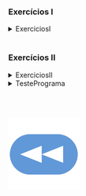 ### Exercícios I

<details>
  <summary>ExerciciosI</summary>

<pre><code lang="java">package ex1;
import java.util.*;
import java.time.*;
import static java.lang.Math.*;


public class exI {
    public static void main(String[] args) {
        // Ex 1
        System.out.println(diaDaSemana(30, 3, 2019));

        // Ex 4
        int[] r = mediaTemps(new int[]{15, 12, 20, 23, 18}, 5);
        System.out.print("A media das temperaturas foi de " + r[0] + " graus.\nA maior variaçao registou-se entre os dias " +
                r[1] + " e " + (r[1]+1) + ", tendo a temperatura ");
        if (r[2] > 0) System.out.print("subido ");
        else System.out.print("descido ");
        System.out.println(abs(r[2]) + " graus.");

        // Ex 5
        triangulo();

        // Ex 6
        primos();

        // Ex 7
        idade();
    }

    // Ex 1
    private static String diaDaSemana(int dia, int mes, int ano) {
        int diaSemana = ((ano - 1900)*365) + (ano - 1900)/4;
        if (ano % 4 == 0 && mes < 3) {
            diaSemana--;
        }

        for (int i = 1; i < mes; i++) {
            diaSemana += 30;
            if (i == 1 || i == 3 || i == 5 || i == 7 || i == 8 || i == 10 || i == 12)
                diaSemana++;
            else if (i == 2)
                diaSemana-=2;
        }
        diaSemana += dia;
        return Semana(diaSemana % 7);
    }

    // Ex 2
    private static void somaDatas() {
        // wtf
    }

    // Ex 3
    private static int[] classificacoes(int[] lista, int N) {
        int[] intervalos = {0,0,0,0};
        for (int i = 0; i < N; i++) {
            if (lista[i] >= 0 && lista[i] < 5) intervalos[0]++;
            else if (lista[i] >= 5 && lista[i] < 10) intervalos[1]++;
            else if (lista[i] >= 10 && lista[i] < 15) intervalos[2]++;
            else intervalos[3]++;
        }
        return intervalos;
    }

    // Ex 4
    private static int[] mediaTemps(int[] temperaturas, int N) {
        int[] resultado = {temperaturas[0],0,-1}; // Media, dia, variaçao
        for (int i = 1; i < N; i++) {
            resultado[0] += temperaturas[i];
            int diferenca = temperaturas[i] - temperaturas[i-1];
            if (diferenca > resultado[2]) {
                resultado[1] = i;
                resultado[2] = diferenca;
            }
        }
        resultado[0] /= N;
        return resultado;
    }

    //Ex 5
    private static void triangulo() {
        double base = 1, altura;
        double area, perimetro;
        Scanner input = new Scanner(System.in);
        while (base != 0) {
            System.out.print("Base: ");
            base = input.nextDouble();
            if (base == 0) break;
            System.out.print("Altura: ");
            altura = input.nextDouble();

            area = (base*altura)/2;
            System.out.printf("Area: %.5f\n", area);
        }
    }

    // Ex 6
    private static void primos() {
        Scanner input = new Scanner(System.in);
        int n = input.nextInt();
        for(int i = 2; i < n; i++) {
            if (ePrimo(i)) System.out.printf("%d ", i);
        }
        System.out.println();
        // Ninguem quer "jogar novamente" so... nao vou por isso aqui
    }

    // Ex 7
    private static void idade() {
        Scanner input = new Scanner(System.in);
        
        System.out.println("\n\nIntroduz uma data de nascimento.\nComeçando pelo ano: ");
        String ano = input.next();
        int y = Integer.parseInt( ano );
        System.out.println("\nAgora o mês, em formato numérico: ");
        String mes = input.next();
        int m = Integer.parseInt( mes );
        System.out.println("\nFinalmente o dia do mês: ");
        String dia = input.next();
        int d = Integer.parseInt( dia );
        
        LocalDateTime ani = LocalDateTime.of( y , m , d , 0, 0 ,0 );
        
        LocalDateTime now = LocalDateTime.now();
        
        long numberOfHours = Duration.between(ani, now).toHours();
        
        System.out.println("\nNúmero de horas passadas entre a data de nascimento e hoje : " +numberOfHours);
    }

    // Auxiliares
    private static String Semana(int dia) {
        switch(dia) {
            case 0: return "Domingo"; break;
            case 1: return "Segunda-feira"; break;
            case 2: return "Terça-feira"; break;
            case 3: return "Quarta-feira"; break;
            case 4: return "Quinta-feira"; break;
            case 5: return "Sexta-feira"; break;
            case 6: return "Sabado"; break;
        }
        return "Nope";
    }

    private static Boolean ePrimo(int n) {
        boolean primo = true;
        for (int i = 2; i < n; i++)
            if ((n % i) == 0) {
                primo = false;
                break;
            }
        return primo;
    }

}
</code></pre>
</details>

<br>

### Exercícios II

<details>
  <summary>ExerciciosII</summary>

<pre><code lang="java">import java.time.LocalDateTime;

public class ExerciciosII {
    public double celsiusParaFahrenheit(double graus) {
        return 1.8 * graus + 32;
    }

    public int maximoNumeros(int a, int b) {
        return a > b ? a : b;
    }

    public String criaDescricaoConta(String nome, double saldo) {
        return "A conta pertencente a " + nome + " tem um saldo de " + saldo;
    }

    public double eurosParaLibras(double valor, double taxaConversao) {
        return valor * taxaConversao;
    }

    public long factorial(int num) {
        return num > 0 ? num * factorial((num - 1)) : 1;
    }

    public long tempoGasto() {
        int startTime = LocalDateTime.now().getNano();
        long factorialOf5000 = factorial(5000);
        int tExec = LocalDateTime.now().getNano() - startTime;
        return tExec;
    }
}
</code></pre>
</details>


<details>
  <summary>TestePrograma</summary>

<pre><code lang="java">import java.util.Scanner;

public class TestePrograma {
    public static void main(String[] args) {
        Scanner inputReader = new Scanner(System.in);
        ExerciciosII exs = new ExerciciosII();

        System.out.println("Introduz o nº da alínea:");
        int alinea = inputReader.nextInt();
        inputReader.nextLine();

        switch(alinea) {
            case 1:
                System.out.println("Introduz uma temperatura em graus Celsius:");
                double grausC = inputReader.nextDouble();
                double grausF = exs.celsiusParaFahrenheit(grausC);
                System.out.printf("%fºC = %fºF\n", grausC, grausF);
                break;
            case 2:
                System.out.println("Introduz dois valores, separados por um espaço:");
                String nums = inputReader.nextLine();
                Scanner numSplitter = new Scanner(nums);
                int a = numSplitter.nextInt();
                int b = numSplitter.nextInt();
                System.out.printf("O maior de %d e %d é %d.\n",a,b,exs.maximoNumeros(a,b));
                break;
            case 3:
                System.out.println("Introduz um nome e um valor (saldo):");
                String nome = inputReader.nextLine();
                int saldo = inputReader.nextInt();
                System.out.println(exs.criaDescricaoConta(nome,saldo));
                break;
            case 4:
                System.out.println("Introduz um valor em euros:");
                double valueEuros = inputReader.nextDouble();
                // System.out.println("Introduz o valor da taxa de conversão de euros para libras:");
                // double conversionRate = inputReader.nextDouble();
                double conversionRate = 0.8428;
                double valuePounds = exs.eurosParaLibras(valueEuros,conversionRate);
                System.out.printf("%f EUR = %f GBP", valueEuros, valuePounds);
                break;
            case 5:
                System.out.println("Introduz dois valores inteiros, separados por um espaço:");
                nums = inputReader.nextLine();
                numSplitter = new Scanner(nums);
                a = numSplitter.nextInt();
                b = numSplitter.nextInt();
                System.out.printf("Os dois valores por ordem decrescente ficam: %d %d\n", a > b ? a : b, a > b ? b : a);
                System.out.printf("A média destes dois valores é %f\n.", (a + b) / 2.0);
                break;
            case 6:
                if(args.length == 0) {
                    System.out.println("Erro - não foi passado nenhum argumento ao programa");
                    break;
                }
                int num = Integer.parseInt(args[0]);
                long factNum = exs.factorial(num);
                System.out.printf("O fatorial de %d é %d. (o valor %d foi passado como argumento ao programa.)\n", num, factNum, num);
                break;
            case 7:
                long tExec_ns = exs.tempoGasto();
                System.out.printf("O ciclo demorou %f ms a executar.\n",tExec_ns / 100000.0);
                break;
            default:
                break;
        }
    }
}
</code></pre>
</details>

<br><br>

[![retroceder](https://raw.githubusercontent.com/David81820/Recursos-LCC/main/Rewind.png)](https://david81820.github.io/Recursos-LCC/2ano/2sem/POO/fichas)